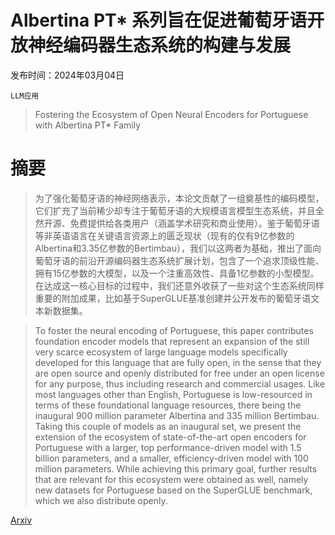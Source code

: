 # Albertina PT* 系列旨在促进葡萄牙语开放神经编码器生态系统的构建与发展

发布时间：2024年03月04日

`LLM应用`

> Fostering the Ecosystem of Open Neural Encoders for Portuguese with Albertina PT* Family

# 摘要

> 为了强化葡萄牙语的神经网络表示，本论文贡献了一组奠基性的编码模型，它们扩充了当前稀少却专注于葡萄牙语的大规模语言模型生态系统，并且全然开源、免费提供给各类用户（涵盖学术研究和商业使用）。鉴于葡萄牙语等非英语语言在关键语言资源上的匮乏现状（现有的仅有9亿参数的Albertina和3.35亿参数的Bertimbau），我们以这两者为基础，推出了面向葡萄牙语的前沿开源编码器生态系统扩展计划，包含了一个追求顶级性能、拥有15亿参数的大模型，以及一个注重高效性、具备1亿参数的小型模型。在达成这一核心目标的过程中，我们还意外收获了一些对这个生态系统同样重要的附加成果，比如基于SuperGLUE基准创建并公开发布的葡萄牙语文本新数据集。

> To foster the neural encoding of Portuguese, this paper contributes foundation encoder models that represent an expansion of the still very scarce ecosystem of large language models specifically developed for this language that are fully open, in the sense that they are open source and openly distributed for free under an open license for any purpose, thus including research and commercial usages. Like most languages other than English, Portuguese is low-resourced in terms of these foundational language resources, there being the inaugural 900 million parameter Albertina and 335 million Bertimbau. Taking this couple of models as an inaugural set, we present the extension of the ecosystem of state-of-the-art open encoders for Portuguese with a larger, top performance-driven model with 1.5 billion parameters, and a smaller, efficiency-driven model with 100 million parameters. While achieving this primary goal, further results that are relevant for this ecosystem were obtained as well, namely new datasets for Portuguese based on the SuperGLUE benchmark, which we also distribute openly.

[Arxiv](https://arxiv.org/abs/2403.01897)